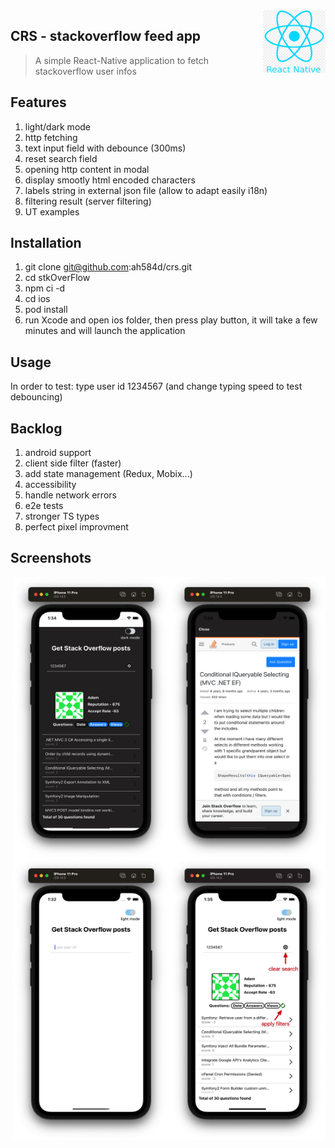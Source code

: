 <img src="readmePictures/react.png" align="right" width="100" height="100" style="background-color:white;"/>

## CRS - stackoverflow feed app
> A simple React-Native application to fetch stackoverflow user infos


## Features

1. light/dark mode
2. http fetching
3. text input field with debounce (300ms)
4. reset search field
5. opening http content in modal
6. display smootly html encoded characters
7. labels string in external json file (allow to adapt easily i18n)
8. filtering result (server filtering)
9. UT examples
 

## Installation

1. git clone git@github.com:ah584d/crs.git
2. cd stkOverFlow
3. npm ci -d
4. cd ios
5. pod install
6. run Xcode and open ios folder, then press play button, it will take a few minutes and will launch the application

## Usage

In order to test: type user id 1234567 (and change typing speed to test debouncing)


## Backlog

1. android support
2. client side filter (faster)
3. add state management (Redux, Mobix...)
5. accessibility
6. handle network errors
7. e2e tests
8. stronger TS types
9. perfect pixel improvment


## Screenshots

<img src="readmePictures/screen4.jpg" align="right" width="250" height="450" style="background-color:white;"/>
<img src="readmePictures/screen3.jpg" align="right" width="250" height="450" style="background-color:white;"/>
<img src="readmePictures/screen2.jpg" align="right" width="250" height="450" style="background-color:white;"/>
<img src="readmePictures/screen1.jpg" align="right" width="250" height="450" style="background-color:white;"/>
  
